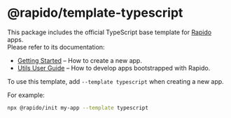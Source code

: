 # @rapido/template-typescript

This package includes the official TypeScript base template for [Rapido](https://github.com/rapidojs/rapido) apps.<br>
Please refer to its documentation:

- [Getting Started](https://rapidojs.dev/docs/getting-started) – How to create a new app.
- [Utils User Guide](https://rapidojs.dev/) – How to develop apps bootstrapped with Rapido.

To use this template, add `--template typescript` when creating a new app.

For example:

```sh
npx @rapido/init my-app --template typescript
```
